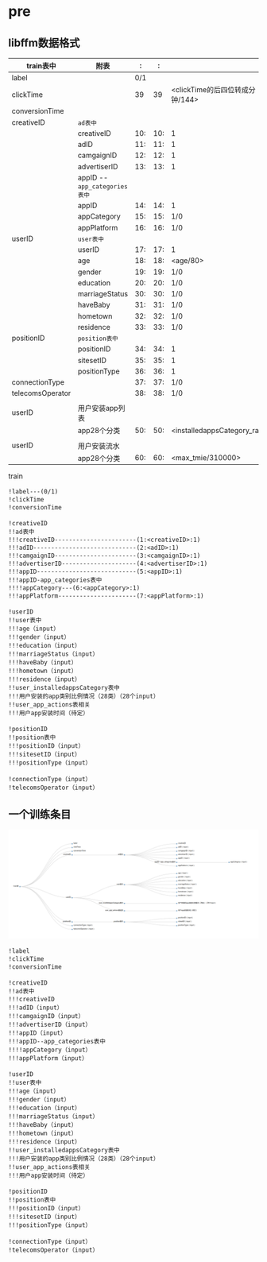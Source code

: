 # pre

## libffm数据格式

| train表中          | 附表                             | <field1>: | <index1>:             | <value1>                     |
| ---------------- | ------------------------------ | --------- | --------------------- | ---------------------------- |
| label            |                                | 0/1       |                       |                              |
| clickTime        |                                | 39        | 39                    | <clickTime的后四位转成分钟/144>      |
| conversionTime   |                                |           |                       |                              |
| creativeID       | ```ad表中```                     |           |                       |                              |
|                  | creativeID                     | 10:       | 10<creativeID>:       | 1                            |
|                  | adID                           | 11:       | 11<adID>:             | 1                            |
|                  | camgaignID                     | 12:       | 12<camgaignID>:       | 1                            |
|                  | advertiserID                   | 13:       | 13<advertiserID>:     | 1                            |
|                  | appID --```app_categories表中``` |           |                       |                              |
|                  | appID                          | 14:       | 14<appID>:            | 1                            |
|                  | appCategory                    | 15:       | 15<appCategory>:      | 1/0                          |
|                  | appPlatform                    | 16:       | 16<appPlatform>:      | 1/0                          |
| userID           | ```user表中```                   |           |                       |                              |
|                  | userID                         | 17:       | 17<userID>:           | 1                            |
|                  | age                            | 18:       | 18:                   | <age/80>                     |
|                  | gender                         | 19:       | 19<gender>:           | 1/0                          |
|                  | education                      | 20:       | 20<education>:        | 1/0                          |
|                  | marriageStatus                 | 30:       | 30<marriageStatus>:   | 1/0                          |
|                  | haveBaby                       | 31:       | 31<haveBaby>:         | 1/0                          |
|                  | hometown                       | 32:       | 32<hometown>:         | 1/0                          |
|                  | residence                      | 33:       | 33<residence>:        | 1/0                          |
| positionID       | ```position表中```               |           |                       |                              |
|                  | positionID                     | 34:       | 34<positionID>:       | 1                            |
|                  | sitesetID                      | 35:       | 35<sitesetID>:        | 1                            |
|                  | positionType                   | 36:       | 36<positionType>:     | 1                            |
| connectionType   |                                | 37:       | 37<connectionType>:   | 1/0                          |
| telecomsOperator |                                | 38:       | 38<telecomsOperator>: | 1/0                          |
|                  |                                |           |                       |                              |
| userID           | 用户安装app列表                      |           |                       |                              |
|                  | app28个分类                       | 50:       | 50<appCategory>:      | <installedappsCategory_rate> |
|                  |                                |           |                       |                              |
| userID           | 用户安装流水                         |           |                       |                              |
|                  | app28个分类                       | 60:       | 60<appCategory>:      | <max_tmie/310000>            |




train

```
!label---(0/1)
!clickTime
!conversionTime

!creativeID
!!ad表中
!!!creativeID-----------------------(1:<creativeID>:1)
!!!adID-----------------------------(2:<adID>:1)
!!!camgaignID-----------------------(3:<camgaignID>:1)
!!!advertiserID---------------------(4:<advertiserID>:1)
!!!appID----------------------------(5:<appID>:1)
!!!appID-app_categories表中
!!!!appCategory---(6:<appCategory>:1)
!!!appPlatform----------------------(7:<appPlatform>:1)

!userID
!!user表中
!!!age（input）
!!!gender（input）
!!!education（input）
!!!marriageStatus（input）
!!!haveBaby（input）
!!!hometown（input）
!!!residence（input）
!!user_installedappsCategory表中
!!!用户安装的app类别比例情况（28类）（28个input）
!!user_app_actions表相关
!!!用户app安装时间（待定）

!positionID
!!position表中
!!!positionID（input）
!!!sitesetID（input）
!!!positionType（input）

!connectionType（input）
!telecomsOperator（input）
```



## 一个训练条目


![](./img/train.png)

```mermaid
!label
!clickTime
!conversionTime

!creativeID
!!ad表中
!!!creativeID
!!!adID（input）
!!!camgaignID（input）
!!!advertiserID（input）
!!!appID（input）
!!!appID--app_categories表中
!!!!appCategory（input）
!!!appPlatform（input）

!userID
!!user表中
!!!age（input）
!!!gender（input）
!!!education（input）
!!!marriageStatus（input）
!!!haveBaby（input）
!!!hometown（input）
!!!residence（input）
!!user_installedappsCategory表中
!!!用户安装的app类别比例情况（28类）（28个input）
!!user_app_actions表相关
!!!用户app安装时间（待定）

!positionID
!!position表中
!!!positionID（input）
!!!sitesetID（input）
!!!positionType（input）

!connectionType（input）
!telecomsOperator（input）
```


